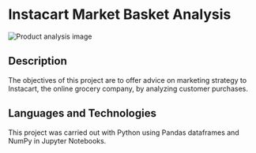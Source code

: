# Instacart Market Basket Analysis

![Product analysis image](https://github.com/ktedford1/Product-Analysis/assets/57229346/b4e6976c-a46b-4215-8366-67844534d8e8)



## Description
The objectives of this project are to offer advice on marketing strategy to Instacart, the online grocery company, by analyzing customer purchases.

## Languages and Technologies
This project was carried out with Python using Pandas dataframes and NumPy in Jupyter Notebooks.

